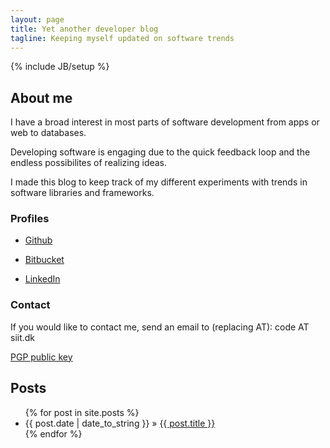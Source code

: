 ```yaml
---
layout: page
title: Yet another developer blog 
tagline: Keeping myself updated on software trends
---
```

{% include JB/setup %}

## About me

I have a broad interest in most parts of software development from apps or web to databases.

Developing software is engaging due to the quick feedback loop and the endless possibilites of realizing ideas.

I made this blog to keep track of my different experiments with trends in software libraries and frameworks.

### Profiles

* [Github](https://github.com/chrilyng/)

* [Bitbucket](https://bitbucket.org/chrilyng/)

* [LinkedIn](https://dk.linkedin.com/pub/christian-lyngbye/19/584/424)

### Contact
If you would like to contact me, send an email to (replacing AT): code AT siit.dk

[PGP public key](/assets/pubkey.txt)


## Posts

<ul class="posts">
  {% for post in site.posts %}
    <li><span>{{ post.date | date_to_string }}</span> &raquo; <a href="{{ BASE_PATH }}{{ post.url }}">{{ post.title }}</a></li>
  {% endfor %}
</ul>



